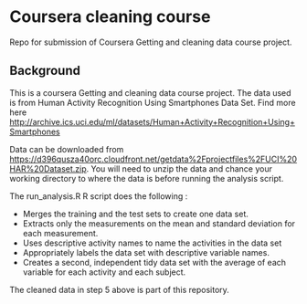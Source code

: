 # Coursera cleaning course

Repo for submission of Coursera Getting and cleaning data course project.

## Background 

This is a coursera Getting and cleaning data course project. The data used is from Human Activity Recognition Using Smartphones Data Set. Find more here http://archive.ics.uci.edu/ml/datasets/Human+Activity+Recognition+Using+Smartphones 

Data can be downloaded from https://d396qusza40orc.cloudfront.net/getdata%2Fprojectfiles%2FUCI%20HAR%20Dataset.zip. You will need to unzip the data and chance your working directory to where the data is before running the analysis script. 


The run_analysis.R R script does the following :

* Merges the training and the test sets to create one data set.
* Extracts only the measurements on the mean and standard deviation for each measurement. 
* Uses descriptive activity names to name the activities in the data set
* Appropriately labels the data set with descriptive variable names. 
* Creates a second, independent tidy data set with the average of each variable for each activity and each subject.

The cleaned data in step 5 above is part of this repository. 




